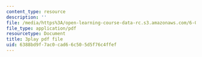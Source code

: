 ```yaml
---
content_type: resource
description: ''
file: /media/https%3A/open-learning-course-data-rc.s3.amazonaws.com/6-042j-mathematics-for-computer-science-fall-2010/6388bd9f7ac0cad66c505d5f76c4ffef_l1BCv3qqW4A.pdf
file_type: application/pdf
resourcetype: Document
title: 3play pdf file
uid: 6388bd9f-7ac0-cad6-6c50-5d5f76c4ffef
---
```


